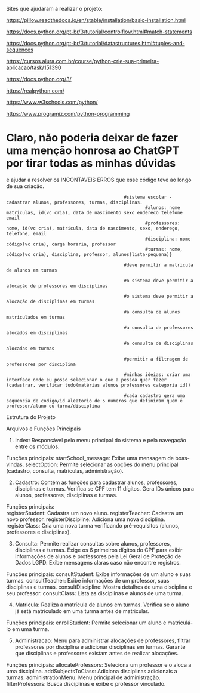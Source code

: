 Sites que ajudaram a realizar o projeto:

https://pillow.readthedocs.io/en/stable/installation/basic-installation.html

https://docs.python.org/pt-br/3/tutorial/controlflow.html#match-statements

https://docs.python.org/pt-br/3/tutorial/datastructures.html#tuples-and-sequences

https://cursos.alura.com.br/course/python-crie-sua-primeira-aplicacao/task/151390

https://docs.python.org/3/

https://realpython.com/

https://www.w3schools.com/python/

https://www.programiz.com/python-programming

# Claro, não poderia deixar de fazer uma menção honrosa ao ChatGPT por tirar todas as minhas dúvidas
 e ajudar a resolver os INCONTAVEIS ERROS que esse código teve ao longo de sua criação.


                                                #sistema escolar - cadastrar alunos, professores, turmas, disciplinas.
                                                        #alunos: nome matriculas, id(vc cria), data de nascimento sexo endereço telefone email
                                                        #professores: nome, id(vc cria), matricula, data de nascimento, sexo, endereço, telefone, email
                                                        #disciplina: nome código(vc cria), carga horaria, professor 
                                                        #turmas: nome, código(vc cria), disciplina, professor, alunos(lista-pequena)}
                                                        
                                                #deve permitir a matricula de alunos em turmas

                                                #o sistema deve permitir a alocação de professores em disciplinas

                                                #o sistema deve permitir a alocação de disciplinas em turmas

                                                #a consulta de alunos matriculados em turmas

                                                #a consulta de professores alocados em disciplinas

                                                #a consulta de disciplinas alocadas em turmas

                                                #permitir a filtragem de professores por disciplina

                                                #minhas ideias: criar uma interface onde eu posso selecionar o que a pessoa quer fazer (cadastrar, verificar tudo(matérias alunos professores categoria id))

                                                #cada cadastro gera uma sequencia de codigo/id aleatorio de 5 numeros que definiram quem é professor/aluno ou turma/disciplina


Estrutura do Projeto

Arquivos e Funções Principais

1. Index:
        Responsável pelo menu principal do sistema e pela navegação entre os módulos.

Funções principais:
        startSchool_message: Exibe uma mensagem de boas-vindas.
        selectOption: Permite selecionar as opções do menu principal (cadastro, consulta, matrículas, administração).

2. Cadastro:
        Contém as funções para cadastrar alunos, professores, disciplinas e turmas.
        Verifica se CPF tem 11 dígitos.
        Gera IDs únicos para alunos, professores, disciplinas e turmas.

Funções principais:        
        registerStudent: Cadastra um novo aluno.
        registerTeacher: Cadastra um novo professor.
        registerDiscipline: Adiciona uma nova disciplina.
        registerClass: Cria uma nova turma verificando pré-requisitos (alunos, professores e disciplinas).

3. Consulta:
        Permite realizar consultas sobre alunos, professores, disciplinas e turmas.
        Exige os 6 primeiros dígitos do CPF para exibir informações de alunos e professores pela Lei Geral de Proteção de Dados LGPD. 
        Exibe mensagens claras caso não encontre registros.

Funções principais:
        consultStudent: Exibe informações de um aluno e suas turmas.
        consultTeacher: Exibe informações de um professor, suas disciplinas e turmas.
        consultDiscipline: Mostra detalhes de uma disciplina e seu professor.
        consultClass: Lista as disciplinas e alunos de uma turma.

4. Matricula:
        Realiza a matrícula de alunos em turmas.
        Verifica se o aluno já está matriculado em uma turma antes de matricular.

Funções principais:
        enrollStudent: Permite selecionar um aluno e matriculá-lo em uma turma.

5. Administracao:
        Menu para administrar alocações de professores, filtrar professores por disciplina e adicionar disciplinas em turmas.
        Garante que disciplinas e professores existam antes de realizar alocações.

Funções principais:
        allocateProfessors: Seleciona um professor e o aloca a uma disciplina.
        addSubjectsToClass: Adiciona disciplinas adicionais a turmas.
        administrationMenu: Menu principal de administração.
        filterProfessors: Busca disciplinas e exibe o professor vinculado.
